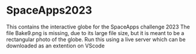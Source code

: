 # SpaceApps2023
This contains the interactive globe for the SpaceApps challenge 2023
The file Bake9.png is missing, due to its large file size, but it is meant to be a rectangular photo of the globe. 
Run this using a live server which can be downloaded as an extention on VScode
